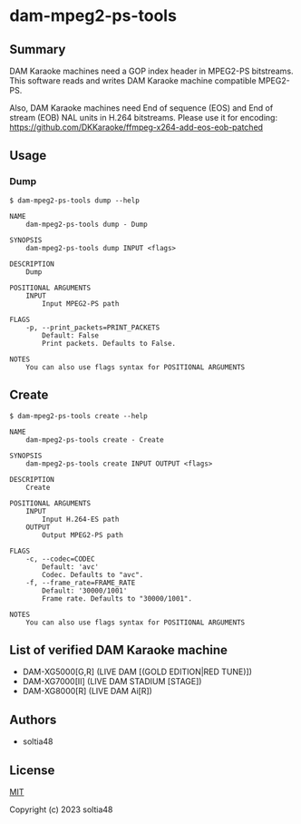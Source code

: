 # dam-mpeg2-ps-tools

## Summary

DAM Karaoke machines need a GOP index header in MPEG2-PS bitstreams. This software reads and writes DAM Karaoke machine compatible MPEG2-PS.

Also, DAM Karaoke machines need End of sequence (EOS) and End of stream (EOB) NAL units in H.264 bitstreams. Please use it for encoding: https://github.com/DKKaraoke/ffmpeg-x264-add-eos-eob-patched

## Usage

### Dump

```
$ dam-mpeg2-ps-tools dump --help

NAME
    dam-mpeg2-ps-tools dump - Dump

SYNOPSIS
    dam-mpeg2-ps-tools dump INPUT <flags>

DESCRIPTION
    Dump

POSITIONAL ARGUMENTS
    INPUT
        Input MPEG2-PS path

FLAGS
    -p, --print_packets=PRINT_PACKETS
        Default: False
        Print packets. Defaults to False.

NOTES
    You can also use flags syntax for POSITIONAL ARGUMENTS
```

## Create

```
$ dam-mpeg2-ps-tools create --help

NAME
    dam-mpeg2-ps-tools create - Create

SYNOPSIS
    dam-mpeg2-ps-tools create INPUT OUTPUT <flags>

DESCRIPTION
    Create

POSITIONAL ARGUMENTS
    INPUT
        Input H.264-ES path
    OUTPUT
        Output MPEG2-PS path

FLAGS
    -c, --codec=CODEC
        Default: 'avc'
        Codec. Defaults to "avc".
    -f, --frame_rate=FRAME_RATE
        Default: '30000/1001'
        Frame rate. Defaults to "30000/1001".

NOTES
    You can also use flags syntax for POSITIONAL ARGUMENTS
```

## List of verified DAM Karaoke machine

- DAM-XG5000[G,R] (LIVE DAM [(GOLD EDITION|RED TUNE)])
- DAM-XG7000[Ⅱ] (LIVE DAM STADIUM [STAGE])
- DAM-XG8000[R] (LIVE DAM Ai[R])

## Authors

- soltia48

## License

[MIT](https://opensource.org/licenses/MIT)

Copyright (c) 2023 soltia48
